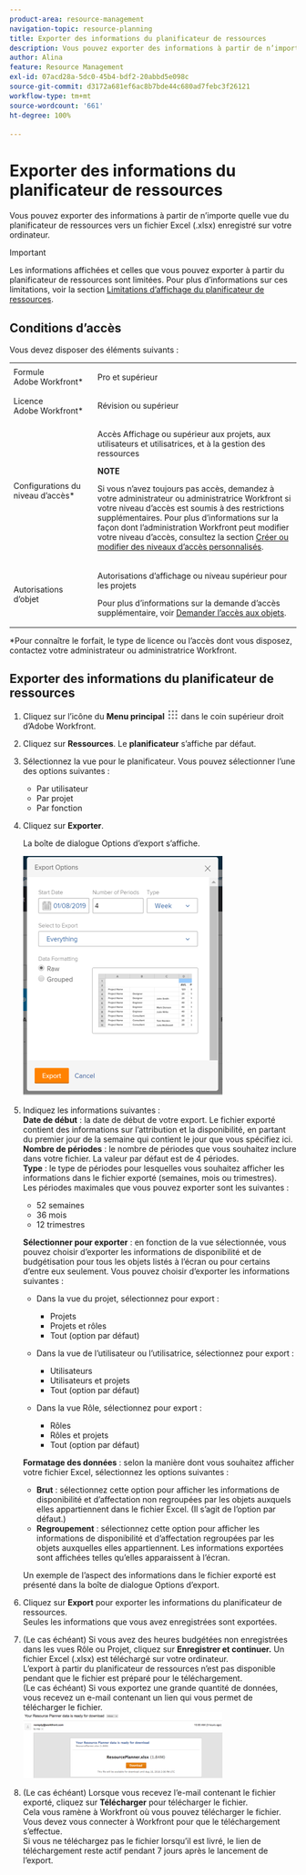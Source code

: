 ```yaml
---
product-area: resource-management
navigation-topic: resource-planning
title: Exporter des informations du planificateur de ressources
description: Vous pouvez exporter des informations à partir de n’importe quelle vue du planificateur de ressources vers un fichier Excel (.xlsx) enregistré sur votre ordinateur.
author: Alina
feature: Resource Management
exl-id: 07acd28a-5dc0-45b4-bdf2-20abbd5e098c
source-git-commit: d3172a681ef6ac8b7bde44c680ad7febc3f26121
workflow-type: tm+mt
source-wordcount: '661'
ht-degree: 100%

---
```


# Exporter des informations du planificateur de ressources

Vous pouvez exporter des informations à partir de n’importe quelle vue du planificateur de ressources vers un fichier Excel (.xlsx) enregistré sur votre ordinateur.

>[!IMPORTANT]
>
>Les informations affichées et celles que vous pouvez exporter à partir du planificateur de ressources sont limitées. Pour plus d’informations sur ces limitations, voir la section [Limitations d’affichage du planificateur de ressources](../../resource-mgmt/resource-planning/resource-planner-display-limitations.md).

## Conditions d’accès

Vous devez disposer des éléments suivants :

<table style="table-layout:auto"> 
 <col> 
 <col> 
 <tbody> 
  <tr> 
   <td role="rowheader">Formule Adobe Workfront*</td> 
   <td> <p>Pro et supérieur</p> </td> 
  </tr> 
  <tr> 
   <td role="rowheader">Licence Adobe Workfront*</td> 
   <td> <p>Révision ou supérieur <!--
      <MadCap:conditionalText data-mc-conditions="QuicksilverOrClassic.Draft mode">
       (this seems to be the case in NWE only, not classic. Waiting on Vazgen's response for this)
      </MadCap:conditionalText>
     --></p> </td> 
  </tr> 
  <tr> 
   <td role="rowheader">Configurations du niveau d’accès*</td> 
   <td> <p>Accès Affichage ou supérieur aux projets, aux utilisateurs et utilisatrices, et à la gestion des ressources</p> <p><b>NOTE</b>

Si vous n’avez toujours pas accès, demandez à votre administrateur ou administratrice Workfront si votre niveau d’accès est soumis à des restrictions supplémentaires. Pour plus d’informations sur la façon dont l’administration Workfront peut modifier votre niveau d’accès, consultez la section <a href="../../administration-and-setup/add-users/configure-and-grant-access/create-modify-access-levels.md" class="MCXref xref">Créer ou modifier des niveaux d’accès personnalisés</a>.</p> </td>
</tr> 
  <tr> 
   <td role="rowheader">Autorisations d’objet</td> 
   <td> <p>Autorisations d’affichage ou niveau supérieur pour les projets</p> <p>Pour plus d’informations sur la demande d’accès supplémentaire, voir <a href="../../workfront-basics/grant-and-request-access-to-objects/request-access.md" class="MCXref xref">Demander l’accès aux objets</a>.</p> </td> 
  </tr> 
 </tbody> 
</table>

&#42;Pour connaître le forfait, le type de licence ou l’accès dont vous disposez, contactez votre administrateur ou administratrice Workfront.

## Exporter des informations du planificateur de ressources

1. Cliquez sur l’icône du **Menu principal** ![](assets/main-menu-icon.png) dans le coin supérieur droit d’Adobe Workfront.

1. Cliquez sur **Ressources**. Le **planificateur** s’affiche par défaut.

1. Sélectionnez la vue pour le planificateur. Vous pouvez sélectionner l’une des options suivantes :

   * Par utilisateur
   * Par projet
   * Par fonction

1. Cliquez sur **Exporter**.

   La boîte de dialogue Options d’export s’affiche.

   ![](assets/rp-export-options-box-350x421.png)

1. Indiquez les informations suivantes :\
   **Date de début** : la date de début de votre export. Le fichier exporté contient des informations sur l’attribution et la disponibilité, en partant du premier jour de la semaine qui contient le jour que vous spécifiez ici.\
   **Nombre de périodes** : le nombre de périodes que vous souhaitez inclure dans votre fichier. La valeur par défaut est de 4 périodes.\
   **Type** : le type de périodes pour lesquelles vous souhaitez afficher les informations dans le fichier exporté (semaines, mois ou trimestres).\
   Les périodes maximales que vous pouvez exporter sont les suivantes :

   * 52 semaines
   * 36 mois
   * 12 trimestres

   **Sélectionner pour exporter** : en fonction de la vue sélectionnée, vous pouvez choisir d’exporter les informations de disponibilité et de budgétisation pour tous les objets listés à l’écran ou pour certains d’entre eux seulement.
Vous pouvez choisir d’exporter les informations suivantes :

   * Dans la vue du projet, sélectionnez pour export :

      * Projets
      * Projets et rôles
      * Tout (option par défaut)

   * Dans la vue de l’utilisateur ou l’utilisatrice, sélectionnez pour export :

      * Utilisateurs
      * Utilisateurs et projets
      * Tout (option par défaut)

   * Dans la vue Rôle, sélectionnez pour export :

      * Rôles
      * Rôles et projets
      * Tout (option par défaut)

   **Formatage des données** : selon la manière dont vous souhaitez afficher votre fichier Excel, sélectionnez les options suivantes :

   * **Brut** : sélectionnez cette option pour afficher les informations de disponibilité et d’affectation non regroupées par les objets auxquels elles appartiennent dans le fichier Excel. (Il s’agit de l’option par défaut.)
   * **Regroupement** : sélectionnez cette option pour afficher les informations de disponibilité et d’affectation regroupées par les objets auxquelles elles appartiennent. Les informations exportées sont affichées telles qu’elles apparaissent à l’écran.

   Un exemple de l’aspect des informations dans le fichier exporté est présenté dans la boîte de dialogue Options d’export.

1. Cliquez sur **Export** pour exporter les informations du planificateur de ressources.\
   Seules les informations que vous avez enregistrées sont exportées.

1. (Le cas échéant) Si vous avez des heures budgétées non enregistrées dans les vues Rôle ou Projet, cliquez sur **Enregistrer et continuer.** Un fichier Excel (.xlsx) est téléchargé sur votre ordinateur.\
   L’export à partir du planificateur de ressources n’est pas disponible pendant que le fichier est préparé pour le téléchargement.\
   (Le cas échéant) Si vous exportez une grande quantité de données, vous recevez un e-mail contenant un lien qui vous permet de télécharger le fichier.\
   ![RP_eamil_with_exported_planner_attached.png](assets/rp-eamil-with-exported-planner-attached-350x116.png)

1. (Le cas échéant) Lorsque vous recevez l’e-mail contenant le fichier exporté, cliquez sur **Télécharger** pour télécharger le fichier.\
   Cela vous ramène à Workfront où vous pouvez télécharger le fichier.\
   Vous devez vous connecter à Workfront pour que le téléchargement s’effectue.\
   Si vous ne téléchargez pas le fichier lorsqu’il est livré, le lien de téléchargement reste actif pendant 7 jours après le lancement de l’export.
